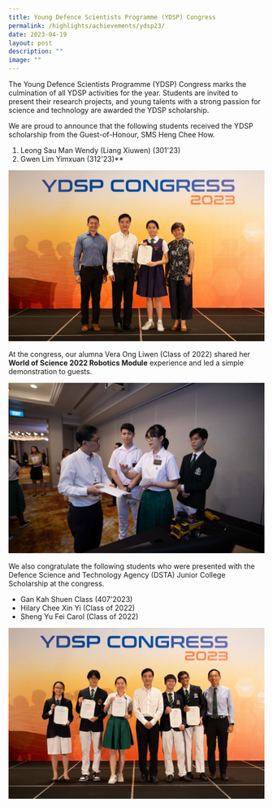```yaml
---
title: Young Defence Scientists Programme (YDSP) Congress
permalink: /highlights/achievements/ydsp23/
date: 2023-04-19
layout: post
description: ""
image: ""
---
```

The Young Defence Scientists Programme (YDSP) Congress marks the culmination of all YDSP activities for the year. Students are invited to present their research projects, and young talents with a strong passion for science and technology are awarded the YDSP scholarship.

We are proud to announce that the following students received the YDSP scholarship from the Guest-of-Honour, SMS Heng Chee How.

1. Leong Sau Man Wendy (Liang Xiuwen) (301'23)
2. Gwen Lim Yimxuan (312'23)**

![](/images/ydsp%20scholarship_leong%20sau%20man%20wendy_group%20photo.jpg)

At the congress, our alumna Vera Ong Liwen (Class of 2022) shared her **World of Science 2022 Robotics Module** experience and led a simple demonstration to guests.


![](/images/vera%20ang%20liwen_2022_411_p2.jpg)


We also congratulate the following students who were presented with the Defence Science and Technology Agency (DSTA) Junior College Scholarship at the congress.

* Gan Kah Shuen Class (407'2023)
* Hilary Chee Xin Yi (Class of 2022)
* Sheng Yu Fei Carol (Class of 2022)

![](/images/dsta%20junior%20college%20scholarship_group%20photo.jpg)